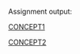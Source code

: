 
Assignment output:

[CONCEPT1](https://htmlpreview.github.io/?https://github.com/samizdatco/dvia-2018/blob/master/2.mapping-quantities/students/am/aaditi/index3.html)

[CONCEPT2](https://htmlpreview.github.io/?https://github.com/samizdatco/dvia-2018/blob/master/2.mapping-quantities/students/am/aaditi/index4.html)
